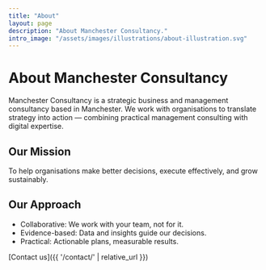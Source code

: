 ```yaml
---
title: "About"
layout: page
description: "About Manchester Consultancy."
intro_image: "/assets/images/illustrations/about-illustration.svg"
---
```


# About Manchester Consultancy

Manchester Consultancy is a strategic business and management consultancy based in Manchester. We work with organisations to translate strategy into action — combining practical management consulting with digital expertise.

## Our Mission
To help organisations make better decisions, execute effectively, and grow sustainably.

## Our Approach
- Collaborative: We work with your team, not for it.  
- Evidence-based: Data and insights guide our decisions.  
- Practical: Actionable plans, measurable results.

[Contact us]({{ '/contact/' | relative_url }})
